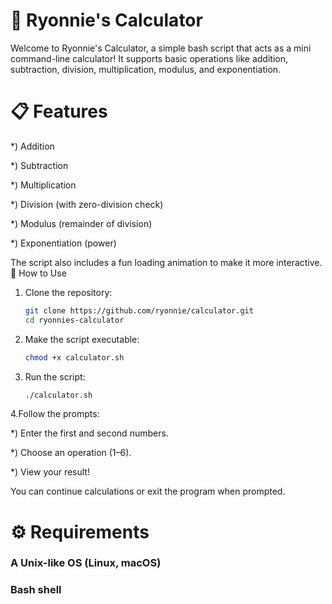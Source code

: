 # 🧮 Ryonnie's Calculator

Welcome to Ryonnie's Calculator, a simple bash script that acts as a mini command-line calculator!
It supports basic operations like addition, subtraction, division, multiplication, modulus, and exponentiation.
# 📋 Features

  *) Addition

  *) Subtraction

  *) Multiplication

  *) Division (with zero-division check)

  *) Modulus (remainder of division)

  *) Exponentiation (power)

The script also includes a fun loading animation to make it more interactive.
🚀 How to Use
1. Clone the repository:
   ```sh
   git clone https://github.com/ryonnie/calculator.git
   cd ryonnies-calculator
2. Make the script executable:
   ```sh
   chmod +x calculator.sh
3. Run the script:
   ```sh
   ./calculator.sh
4.Follow the prompts:

   *) Enter the first and second numbers.

   *) Choose an operation (1–6).

   *) View your result!

You can continue calculations or exit the program when prompted.
# ⚙️ Requirements
  ### A Unix-like OS (Linux, macOS)
  ### Bash shell

